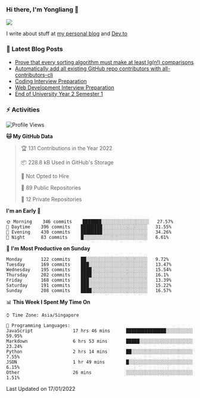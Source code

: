 ### Hi there, I'm Yongliang 👋 
<!--
**tlylt/tlylt** is a ✨ _special_ ✨ repository because its `README.md` (this file) appears on your GitHub profile.

Here are some ideas to get you started:

- 🔭 I’m currently working on ...
- 🌱 I’m currently learning ...
- 👯 I’m looking to collaborate on ...
- 🤔 I’m looking for help with ...
- 💬 Ask me about ...
- 📫 How to reach me: ...
- 😄 Pronouns: ...
- ⚡ Fun fact: ...
-->

<img
align="center"
src="https://github-readme-stats.vercel.app/api/?username=tlylt&theme=dracula"
/>

I write about stuff at [my personal blog](https://www.yongliangliu.com/) and [Dev.to](https://dev.to/tlylt)

### 📕 Latest Blog Posts

<!-- BLOG-POST-LIST:START -->
- [Prove that every sorting algorithm must make at least lg&lpar;n!&rpar; comparisons](https://www.yongliangliu.com/blog/prove-sorting-at-least-lgn/)
- [Automatically add all existing GitHub repo contributors with all-contributors-cli](https://www.yongliangliu.com/blog/all-contributors-cli-recognize-existing/)
- [Coding Interview Preparation](https://www.yongliangliu.com/blog/coding-interview-prep/)
- [Web Development Interview Preparation](https://www.yongliangliu.com/blog/web-dev-interview-prep/)
- [End of University Year 2 Semester 1](https://www.yongliangliu.com/blog/year-2-sem-1/)
<!-- BLOG-POST-LIST:END -->

### ⚡ Activities
<!--START_SECTION:waka-->
![Profile Views](http://img.shields.io/badge/Profile%20Views-2-blue)

**🐱 My GitHub Data** 

> 🏆 131 Contributions in the Year 2022
 > 
> 📦 228.8 kB Used in GitHub's Storage 
 > 
> 🚫 Not Opted to Hire
 > 
> 📜 89 Public Repositories 
 > 
> 🔑 12 Private Repositories  
 > 
**I'm an Early 🐤** 

```text
🌞 Morning    346 commits    ███████░░░░░░░░░░░░░░░░░░   27.57% 
🌆 Daytime    396 commits    ████████░░░░░░░░░░░░░░░░░   31.55% 
🌃 Evening    430 commits    ████████░░░░░░░░░░░░░░░░░   34.26% 
🌙 Night      83 commits     █░░░░░░░░░░░░░░░░░░░░░░░░   6.61%

```
📅 **I'm Most Productive on Sunday** 

```text
Monday       122 commits    ██░░░░░░░░░░░░░░░░░░░░░░░   9.72% 
Tuesday      169 commits    ███░░░░░░░░░░░░░░░░░░░░░░   13.47% 
Wednesday    195 commits    ████░░░░░░░░░░░░░░░░░░░░░   15.54% 
Thursday     202 commits    ████░░░░░░░░░░░░░░░░░░░░░   16.1% 
Friday       168 commits    ███░░░░░░░░░░░░░░░░░░░░░░   13.39% 
Saturday     191 commits    ███░░░░░░░░░░░░░░░░░░░░░░   15.22% 
Sunday       208 commits    ████░░░░░░░░░░░░░░░░░░░░░   16.57%

```


📊 **This Week I Spent My Time On** 

```text
⌚︎ Time Zone: Asia/Singapore

💬 Programming Languages: 
JavaScript               17 hrs 46 mins      ███████████████░░░░░░░░░░   59.95% 
Markdown                 6 hrs 53 mins       █████░░░░░░░░░░░░░░░░░░░░   23.24% 
Python                   2 hrs 14 mins       ██░░░░░░░░░░░░░░░░░░░░░░░   7.55% 
JSON                     1 hr 49 mins        █░░░░░░░░░░░░░░░░░░░░░░░░   6.15% 
Other                    26 mins             ░░░░░░░░░░░░░░░░░░░░░░░░░   1.51%

```


 Last Updated on 17/01/2022
<!--END_SECTION:waka-->
